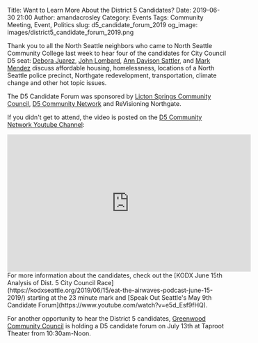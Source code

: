 Title: Want to Learn More About the District 5 Candidates? 
Date: 2019-06-30 21:00
Author: amandacrosley
Category: Events
Tags: Community Meeting, Event, Politics
slug: d5_candidate_forum_2019
og_image: images/district5_candidate_forum_2019.png

Thank you to all the North Seattle neighbors who came to North Seattle Community College last week to hear four of the candidates for City Council D5 seat: [Debora Juarez](https://www.facebook.com/D5Juarez/), [John Lombard](https://www.facebook.com/votejohnlombard), [Ann Davison Sattler](https://www.facebook.com/NeighborsforAnn/), and [Mark Mendez](https://www.facebook.com/MendezSeattleCityCouncilDistrict5) 
 discuss affordable housing, homelessness, locations of a North Seattle police precinct, Northgate redevelopment, transportation, climate change and other hot topic issues. 

The D5 Candidate Forum was sponsored by [Licton Springs Community Council](https://www.facebook.com/LictonSpringsNeighborhood/), [D5 Community Network](https://www.facebook.com/D5CommunityNetwork/) and ReVisioning Northgate. 

If you didn't get to attend, the video is posted on the [D5 Community Network Youtube Channel](https://www.youtube.com/channel/UCcc1gwW77nNmnJPgaZuflcg):

<iframe width="560" height="315" src="https://www.youtube.com/watch?v=WOHFP7onPNg" frameborder="0" allow="accelerometer; autoplay; encrypted-media; gyroscope; picture-in-picture" allowfullscreen></iframe>

<br> 
For more information about the candidates, check out the [KODX June 15th Analysis of Dist. 5 City Council Race](https://kodxseattle.org/2019/06/15/eat-the-airwaves-podcast-june-15-2019/) starting at the 23 minute mark and [Speak Out Seattle's May 9th Candidate Forum](https://www.youtube.com/watch?v=e5d_Esf9fHQ). 

For another opportunity to hear the District 5 candidates, [Greenwood Community Council](https://www.facebook.com/GreenwoodCommunityCouncil) is holding a D5 candidate forum on July 13th at Taproot Theater from 10:30am-Noon. 

